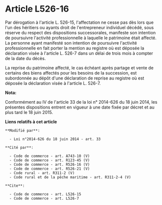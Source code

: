 # Article L526-16

Par dérogation à l'article L. 526-15, l'affectation ne cesse pas dès lors que l'un des héritiers ou ayants droit de
l'entrepreneur individuel décédé, sous réserve du respect des dispositions successorales, manifeste son intention de
poursuivre l'activité professionnelle à laquelle le patrimoine était affecté. La personne ayant manifesté son intention de
poursuivre l'activité professionnelle en fait porter la mention au registre      où est déposée la déclaration visée à
l'article L. 526-7 dans un délai de trois mois à compter de la date du décès. 

La reprise du patrimoine affecté, le cas échéant après partage et vente de certains des biens affectés pour les besoins de la
succession, est subordonnée au dépôt d'une déclaration de reprise au registre      où est déposée la déclaration visée à
l'article L. 526-7.

**Nota:**

Conformément au IV de l'article 33 de la loi n° 2014-626 du 18 juin 2014, les présentes dispositions entrent en vigueur à une
date fixée par décret et au plus tard le 18 juin 2015.

**Liens relatifs à cet article**

	**Modifié par**:

	  - Loi n°2014-626 du 18 juin 2014 - art. 33

	**Cité par**:

	  - Code de commerce - art. A743-10 (V)
	  - Code de commerce - art. R123-45 (V)
	  - Code de commerce - art. R526-16 (V)
	  - Code de commerce - art. R526-21 (V)
	  - Code rural - art. R311-2 (V)
	  - Code rural et de la pêche maritime - art. R311-2-4 (V)

	**Cite**:

	  - Code de commerce - art. L526-15
	  - Code de commerce - art. L526-7
